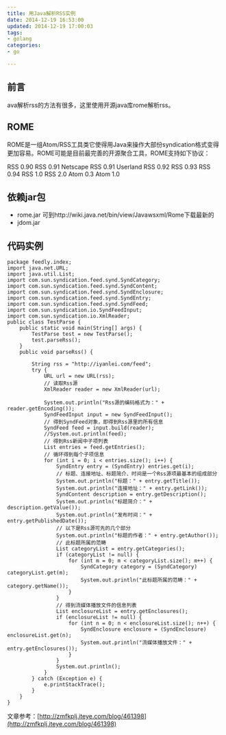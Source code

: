 ```yaml
---
title: 用Java解析RSS实例
date: 2014-12-19 16:53:00
updated: 2014-12-19 17:00:03
tags: 
- golang
categories: 
- go

---
```

##  前言  ##
ava解析rss的方法有很多，这里使用开源java库rome解析rss。
##  ROME  ##
ROME是一组Atom/RSS工具类它使得用Java来操作大部份syndication格式变得更加容易。ROME可能是目前最完善的开源聚合工具，ROME支持如下协议：


<!--more-->


RSS 0.90
RSS 0.91 Netscape
RSS 0.91 Userland
RSS 0.92
RSS 0.93
RSS 0.94
RSS 1.0
RSS 2.0
Atom 0.3
Atom 1.0
##  依赖jar包  ##

 - rome.jar 可到http://wiki.java.net/bin/view/Javawsxml/Rome下载最新的
 - jdom.jar

##  代码实例  ##

    package feedly.index;
    import java.net.URL;
    import java.util.List;
    import com.sun.syndication.feed.synd.SyndCategory;
    import com.sun.syndication.feed.synd.SyndContent;
    import com.sun.syndication.feed.synd.SyndEnclosure;
    import com.sun.syndication.feed.synd.SyndEntry;
    import com.sun.syndication.feed.synd.SyndFeed;
    import com.sun.syndication.io.SyndFeedInput;
    import com.sun.syndication.io.XmlReader;
    public class TestParse {
        public static void main(String[] args) {
            TestParse test = new TestParse();
            test.parseRss();
        }
        public void parseRss() {
            
            String rss = "http://iyanlei.com/feed";
            try {
                URL url = new URL(rss);
                // 读取Rss源   
                XmlReader reader = new XmlReader(url);
                
                System.out.println("Rss源的编码格式为：" + reader.getEncoding());
                SyndFeedInput input = new SyndFeedInput();
                // 得到SyndFeed对象，即得到Rss源里的所有信息   
                SyndFeed feed = input.build(reader);
                //System.out.println(feed);
                // 得到Rss新闻中子项列表   
                List entries = feed.getEntries();
                // 循环得到每个子项信息   
                for (int i = 0; i < entries.size(); i++) {
                    SyndEntry entry = (SyndEntry) entries.get(i);
                    // 标题、连接地址、标题简介、时间是一个Rss源项最基本的组成部分   
                    System.out.println("标题：" + entry.getTitle());
                    System.out.println("连接地址：" + entry.getLink());
                    SyndContent description = entry.getDescription();
                    System.out.println("标题简介：" + description.getValue());
                    System.out.println("发布时间：" + entry.getPublishedDate());
                    // 以下是Rss源可先的几个部分   
                    System.out.println("标题的作者：" + entry.getAuthor());
                    // 此标题所属的范畴   
                    List categoryList = entry.getCategories();
                    if (categoryList != null) {
                        for (int m = 0; m < categoryList.size(); m++) {
                            SyndCategory category = (SyndCategory) categoryList.get(m);
                            System.out.println("此标题所属的范畴：" + category.getName());
                        }
                    }
                    // 得到流媒体播放文件的信息列表   
                    List enclosureList = entry.getEnclosures();
                    if (enclosureList != null) {
                        for (int n = 0; n < enclosureList.size(); n++) {
                            SyndEnclosure enclosure = (SyndEnclosure) enclosureList.get(n);
                            System.out.println("流媒体播放文件：" + entry.getEnclosures());
                        }
                    }
                    System.out.println();
                }
            } catch (Exception e) {
                e.printStackTrace();
            }
        }
    }

文章参考：[http://zmfkplj.iteye.com/blog/461398](http://zmfkplj.iteye.com/blog/461398)
